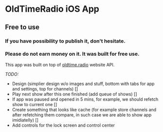 # OldTimeRadio iOS App

## Free to use

### If you have possibility to publish it, don't hesitate.

### Please do not earn money on it. It was built for free use.

This app was built on top of [oldtime.radio](https://oldtime.radio) website API.

*TODO:*

- Design (simplier design w/o images and stuff, bottom with tabs for app and settings, top for channels) []
- Play next show after this one finished (add queue of shows) []
- If app was paused and opened in 5 mins, for example, we should refetch show to current one []
- Create something that looks like cache (for example store channels and after refetching them compare, in such case we are able to show app imidiatelly) []
- Add controls for the lock screen and control center
